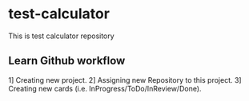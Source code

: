 # test-calculator
This is test calculator repository

## Learn Github workflow
1] Creating new project.
2] Assigning new Repository to this project.
3] Creating new cards (i.e. InProgress/ToDo/InReview/Done).
